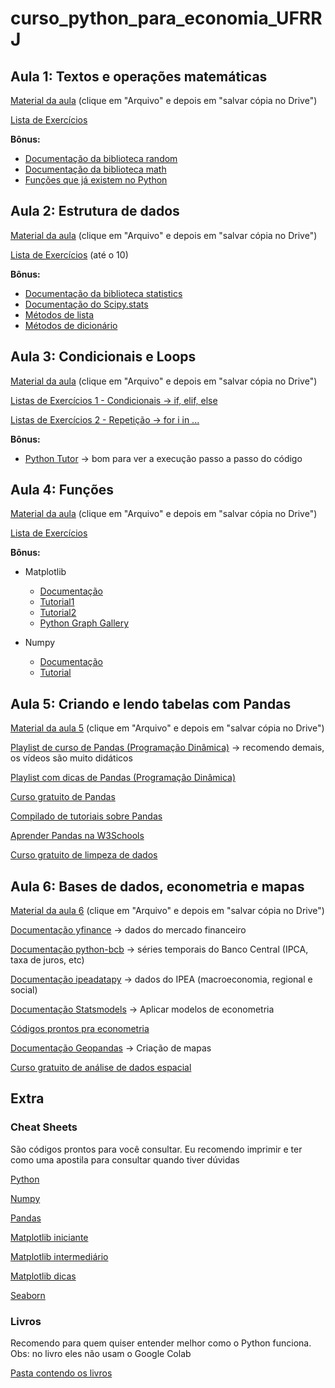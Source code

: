 # curso_python_para_economia_UFRRJ

## Aula 1: Textos e operações matemáticas

[Material da aula](https://colab.research.google.com/drive/14CDpLwlvTv4kb0y1IfjJtg8zd03kxTPl) (clique em "Arquivo" e depois em "salvar cópia no Drive")

[Lista de Exercícios](https://wiki.python.org.br/EstruturaSequencial)

**Bônus:**

- [Documentação da biblioteca random](https://docs.python.org/3/library/random.html)
- [Documentação da biblioteca math](https://docs.python.org/3/library/math.html)
- [Funções que já existem no Python](https://www.w3schools.com/python/python_ref_functions.asp)

## Aula 2: Estrutura de dados

[Material da aula](https://colab.research.google.com/drive/1ixGL9tlrRB13HrLInBHp1s2y-TKC3C8i#scrollTo=-CeFvs81uyB0) (clique em "Arquivo" e depois em "salvar cópia no Drive")

[Lista de Exercícios](https://wiki.python.org.br/ExerciciosListas) (até o 10)

**Bônus:**

- [Documentação da biblioteca statistics](https://docs.python.org/3/library/statistics.html)
- [Documentação do Scipy.stats](https://docs.scipy.org/doc/scipy/reference/stats.html)
- [Métodos de lista](https://www.w3schools.com/python/python_ref_list.asp)
- [Métodos de dicionário](https://www.w3schools.com/python/python_ref_dictionary.asp)

## Aula 3: Condicionais e Loops

[Material da aula](https://colab.research.google.com/drive/1CSOODWnVRGERSIKuyU3rEVV50y7_JK40#scrollTo=sC550iqh2oX9) (clique em "Arquivo" e depois em "salvar cópia no Drive")

[Listas de Exercícios 1 - Condicionais -> if, elif, else](https://wiki.python.org.br/EstruturaDeDecisao)

[Listas de Exercícios 2 - Repetição -> for i in ...](https://wiki.python.org.br/EstruturaDeRepeticao)

**Bônus:**
- [Python Tutor](https://pythontutor.com/) -> bom para ver a execução passo a passo do código

## Aula 4: Funções

[Material da aula](https://colab.research.google.com/drive/1UOrlNmgHOKN8bJjz17-sQq3xgSt7SB2J) (clique em "Arquivo" e depois em "salvar cópia no Drive")

[Lista de Exercícios](https://wiki.python.org.br/ExerciciosFuncoes)

**Bônus:**
- Matplotlib
  - [Documentação](https://matplotlib.org/stable/tutorials/introductory/quick_start.html)
  - [Tutorial1](https://gepac.github.io/2019-05-17-intro-matplotlib/)
  - [Tutorial2](https://www.w3schools.com/python/matplotlib_intro.asp)
  - [Python Graph Gallery](https://www.python-graph-gallery.com/)

- Numpy
  - [Documentação](https://numpy.org/doc/stable/user/absolute_beginners.html)
  - [Tutorial](https://www.w3schools.com/python/numpy/default.asp)

## Aula 5: Criando e lendo tabelas com Pandas

[Material da aula 5](https://colab.research.google.com/drive/1H8obH1RAczWWk8gMm4H0bYsme7OQWa7u) (clique em "Arquivo" e depois em "salvar cópia no Drive")

[Playlist de curso de Pandas (Programação Dinâmica)](https://www.youtube.com/playlist?list=PL5TJqBvpXQv5N3iV68bGBkea0HjMk98lR) -> recomendo demais, os vídeos são muito didáticos

[Playlist com dicas de Pandas (Programação Dinâmica)](https://www.youtube.com/playlist?list=PL5TJqBvpXQv6SSsEgQrNwpOLTupXPuiMQ)

[Curso gratuito de Pandas](https://www.kaggle.com/learn/pandas)

[Compilado de tutoriais sobre Pandas](https://pandas.pydata.org/pandas-docs/stable/getting_started/tutorials.html)

[Aprender Pandas na W3Schools](https://www.w3schools.com/python/pandas/default.asp)

[Curso gratuito de limpeza de dados](https://www.kaggle.com/learn/data-cleaning)


## Aula 6: Bases de dados, econometria e mapas

[Material da aula 6](https://colab.research.google.com/drive/1ywqxAyBx905TazxS91cy51FCvaqrzX0L) (clique em "Arquivo" e depois em "salvar cópia no Drive")

[Documentação yfinance](https://pypi.org/project/yfinance/) -> dados do mercado financeiro

[Documentação python-bcb](https://pypi.org/project/python-bcb/) -> séries temporais do Banco Central (IPCA, taxa de juros, etc)

[Documentação ipeadatapy](https://github.com/luanborelli/ipeadatapy) -> dados do IPEA (macroeconomia, regional e social)

[Documentação Statsmodels](https://www.statsmodels.org/stable/index.html) -> Aplicar modelos de econometria

[Códigos prontos pra econometria](https://charleschangyangxu.medium.com/my-python-cheatsheet-for-econometrics-bffd9dd159c)

[Documentação Geopandas](https://geopandas.org/en/stable/docs/user_guide.html) -> Criação de mapas

[Curso gratuito de análise de dados espacial](https://www.kaggle.com/learn/geospatial-analysis)


## Extra
### Cheat Sheets
São códigos prontos para você consultar. Eu recomendo imprimir e ter como uma apostila para consultar quando tiver dúvidas

[Python](https://www.tunnelsup.com/python-cheat-sheet/)

[Numpy](https://machinelearningmastery.com/wp-content/uploads/2022/04/cheatsheet.png)

[Pandas](https://pandas.pydata.org/Pandas_Cheat_Sheet.pdf)

[Matplotlib iniciante](https://matplotlib.org/cheatsheets/_images/handout-beginner.png)

[Matplotlib intermediário](https://matplotlib.org/cheatsheets/_images/handout-intermediate.png)

[Matplotlib dicas](https://matplotlib.org/cheatsheets/_images/handout-tips.png)

[Seaborn](https://s3.amazonaws.com/assets.datacamp.com/blog_assets/Python_Seaborn_Cheat_Sheet.pdf)

### Livros
Recomendo para quem quiser entender melhor como o Python funciona. Obs: no livro eles não usam o Google Colab

[Pasta contendo os livros](https://github.com/Patotricks15/curso_python_para_economia_UFRRJ/tree/main/livros)


